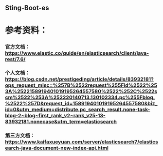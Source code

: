 ## Sting-Boot-es
# 参考资料：
  ### 官方文档：https://www.elastic.co/guide/en/elasticsearch/client/java-rest/7.6/
  ### 个人文档：https://blog.csdn.net/prestigeding/article/details/83932181?ops_request_misc=%257B%2522request%255Fid%2522%253A%2522158919401019195264557580%2522%252C%2522scm%2522%253A%252220140713.130102334.pc%255Fblog.%2522%257D&request_id=158919401019195264557580&biz_id=0&utm_medium=distribute.pc_search_result.none-task-blog-2~blog~first_rank_v2~rank_v25-13-83932181.nonecase&utm_term=elasticsearch
  ### 第三方文档：https://www.kaifaxueyuan.com/server/elasticsearch7/elasticsearch-java-document-new-index-api.html
